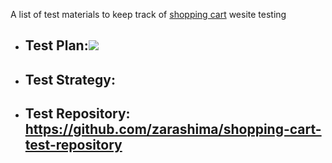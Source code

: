 A list of test materials to keep track of [shopping cart](https://another-nodejs-shopping-cart.herokuapp.com/) wesite testing

- ## Test Plan:![](https://github.com/zarashima/test-materials/blob/master/Shopping%20Cart%20Test%20Plan.png)

- ## Test Strategy:

- ## Test Repository: https://github.com/zarashima/shopping-cart-test-repository
